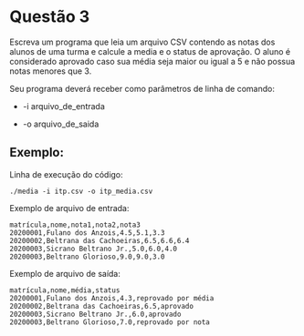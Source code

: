 # Questão 3

Escreva um programa que leia um arquivo CSV contendo as notas dos alunos de uma turma e calcule a media e o status de aprovação. O aluno é considerado aprovado caso sua média seja maior ou igual a 5 e não possua notas menores que 3.

Seu programa deverá receber como parâmetros de linha de comando:

* -i arquivo\_de\_entrada

* -o arquivo\_de\_saida

## Exemplo:

Linha de execução do código:
```shell
./media -i itp.csv -o itp_media.csv
```
Exemplo de arquivo de entrada:
```
matrícula,nome,nota1,nota2,nota3
20200001,Fulano dos Anzois,4.5,5.1,3.3
20200002,Beltrana das Cachoeiras,6.5,6.6,6.4
20200003,Sicrano Beltrano Jr.,5.0,6.0,4.0
20200003,Beltrano Glorioso,9.0,9.0,3.0
```
Exemplo de arquivo de saída:
```
matrícula,nome,média,status
20200001,Fulano dos Anzois,4.3,reprovado por média
20200002,Beltrana das Cachoeiras,6.5,aprovado
20200003,Sicrano Beltrano Jr.,6.0,aprovado
20200003,Beltrano Glorioso,7.0,reprovado por nota
```
